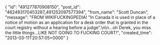  {
   "id": "491277870908150",
   "post_id": "462493170453287_491252097577394",
   "from_name": "Scott Duncan",
   "message": "FROM WIKIFUCKINGPEDIA! \"In Canada it is used in place of a notice of motion as an application for a desk order that is granted in the court registry without a hearing before a judge\".\n\n...oh Derek, you miss the little things...LIKE NOT GOING TO FUCKING COURT!",
   "created_time": "2013-03-11T20:57:05+0000"
 }

